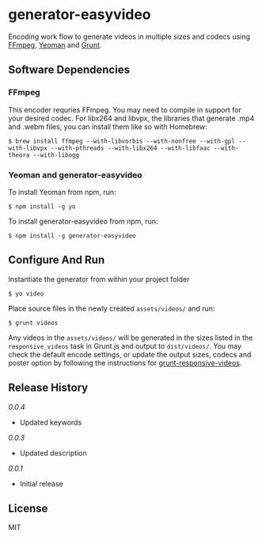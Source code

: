 # generator-easyvideo 

Encoding work flow to generate videos in multiple sizes and codecs using [FFmpeg](http://www.ffmpeg.org/), [Yeoman](http://yeoman.io/) and [Grunt](http://gruntjs.com/).

## Software Dependencies

### FFmpeg

This encoder requries FFmpeg. You may need to compile in support for your desired codec. For libx264 and libvpx, the libraries that generate .mp4 and .webm files, you can install them like so with Homebrew:

```
$ brew install ffmpeg --with-libvorbis --with-nonfree --with-gpl --with-libvpx --with-pthreads --with-libx264 --with-libfaac --with-theora --with-libogg
```

### Yeoman and generator-easyvideo

To install Yeoman from npm, run:

```
$ npm install -g yo
```

To install generator-easyvideo from npm, run:

```
$ npm install -g generator-easyvideo
```

## Configure And Run

Instantiate the generator from within your project folder

```
$ yo video
```

Place source files in the newly created `assets/videos/` and run:

```
$ grunt videos
```

Any videos in the `assets/videos/` will be generated in the sizes listed in the `responsive_videos` task in Grunt.js and output to `dist/videos/`. You may check the default encode settings, or update the output sizes, codecs and poster option by following the instructions for [grunt-responsive-videos](https://github.com/sjwilliams/grunt-responsive-videos).
    
## Release History

*0.0.4*

* Updated keywords

*0.0.3*

* Updated description

*0.0.1*

* Initial release

## License

MIT
